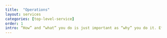 ```yaml
---
title:  "Operations"
layout: services
categories: [top-level-service]
order: 1
intro: “How” and “what” you do is just important as “why” you do it. Efficient and effective operations execution means the difference between withstanding shocks, ensuring continuity, and satisfying customers. SLKone helps clients reduce complexity, codify options, and make decisions that improve on-time, on-cost, and on-quality metrics.
---
```

